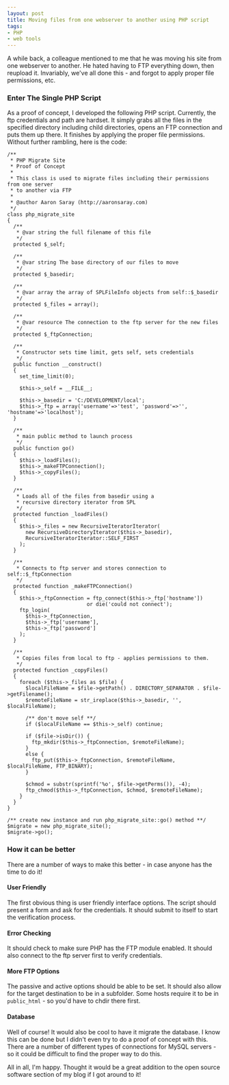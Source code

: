 ```yaml
---
layout: post
title: Moving files from one webserver to another using PHP script
tags:
- PHP
- web tools
---
```

A while back, a colleague mentioned to me that he was moving his site from one webserver to another.  He hated having to FTP everything down, then reupload it.  Invariably, we've all done this - and forgot to apply proper file permissions, etc.

### Enter The Single PHP Script

As a proof of concept, I developed the following PHP script.  Currently, the ftp credentials and path are hardset.  It simply grabs all the files in the specified directory including child directories, opens an FTP connection and puts them up there.  It finishes by applying the proper file permissions.  Without further rambling, here is the code:

```php?start_inline=1
/**
 * PHP Migrate Site
 * Proof of Concept
 *
 * This class is used to migrate files including their permissions from one server
 * to another via FTP
 *
 * @author Aaron Saray (http://aaronsaray.com)
 */
class php_migrate_site
{
  /**
   * @var string the full filename of this file
   */
  protected $_self;
 
  /**
   * @var string The base directory of our files to move
   */
  protected $_basedir;
 
  /**
   * @var array the array of SPLFileInfo objects from self::$_basedir
   */
  protected $_files = array();
 
  /**
   * @var resource The connection to the ftp server for the new files
   */
  protected $_ftpConnection;
 
  /**
   * Constructor sets time limit, gets self, sets credentials
   */
  public function __construct()
  {
    set_time_limit(0);

    $this->_self = __FILE__;

    $this->_basedir = 'C:/DEVELOPMENT/local';
    $this->_ftp = array('username'=>'test', 'password'=>'', 'hostname'=>'localhost');
  }
        
  /**
   * main public method to launch process
   */
  public function go()
  {
    $this->_loadFiles();
    $this->_makeFTPConnection();
    $this->_copyFiles();
  }

  /**
   * Loads all of the files from basedir using a 
   * recursive directory iterator from SPL
   */
  protected function _loadFiles()
  {
    $this->_files = new RecursiveIteratorIterator(
      new RecursiveDirectoryIterator($this->_basedir),
      RecursiveIteratorIterator::SELF_FIRST
    );
  }

  /**
   * Connects to ftp server and stores connection to self::$_ftpConnection
   */
  protected function _makeFTPConnection()
  {
    $this->_ftpConnection = ftp_connect($this->_ftp['hostname']) 
                          or die('could not connect');
    ftp_login(
      $this->_ftpConnection, 
      $this->_ftp['username'], 
      $this->_ftp['password']
    );
  }

  /**
   * Copies files from local to ftp - applies permissions to them.
   */
  protected function _copyFiles()
  {
    foreach ($this->_files as $file) {
      $localFileName = $file->getPath() . DIRECTORY_SEPARATOR . $file->getFilename();
      $remoteFileName = str_ireplace($this->_basedir, '', $localFileName);

      /** don't move self **/
      if ($localFileName == $this->_self) continue;

      if ($file->isDir()) {
        ftp_mkdir($this->_ftpConnection, $remoteFileName);
      }
      else {
        ftp_put($this->_ftpConnection, $remoteFileName, $localFileName, FTP_BINARY);
      }

      $chmod = substr(sprintf('%o', $file->getPerms()), -4);
      ftp_chmod($this->_ftpConnection, $chmod, $remoteFileName);
    }
  }
}

/** create new instance and run php_migrate_site::go() method **/
$migrate = new php_migrate_site();
$migrate->go();
```

### How it can be better

There are a number of ways to make this better - in case anyone has the time to do it!

#### User Friendly

The first obvious thing is user friendly interface options.  The script should present a form and ask for the credentials. It should submit to itself to start the verification process.

#### Error Checking

It should check to make sure PHP has the FTP module enabled.  It should also connect to the ftp server first to verify credentials.

#### More FTP Options

The passive and active options should be able to be set.  It should also allow for the target destination to be in a subfolder.  Some hosts require it to be in `public_html` - so you'd have to chdir there first.

#### Database

Well of course!  It would also be cool to have it migrate the database.  I know this can be done but I didn't even try to do a proof of concept with this.  There are a number of different types of connections for MySQL servers - so it could be difficult to find the proper way to do this.

All in all, I'm happy.  Thought it would be a great addition to the open source software section of my blog if I got around to it!
